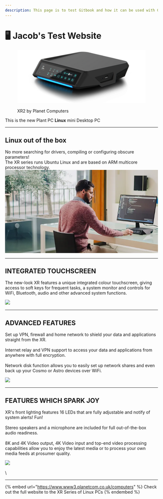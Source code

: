 ```yaml
---
description: This page is to test Gitbook and how it can be used with Github
---
```


# 🖥 Jacob's Test Website

<figure><img src=".gitbook/assets/PlanetPC-XR-GlowBlue+Shadow-ClearBG.webp" alt=""><figcaption><p>XR2 by Planet Computers</p></figcaption></figure>

This is the new Plant PC **Linux** mini Desktop PC



***

## Linux out of the box

No more searching for drivers, compiling or configuring obscure parameters!\
The XR series runs Ubuntu Linux and are based on ARM multicore processor technology. <img src=".gitbook/assets/XR_PPC-7-WEB.webp" alt="" data-size="original">



***

## INTEGRATED TOUCHSCREEN

The new-look XR features a unique integrated colour touchscreen, giving access to soft keys for frequent tasks, a system monitor and controls for WiFi, Bluetooth, audio and other advanced system functions.

&#x20;![](.gitbook/assets/XR\_PPC-22-WEB.webp)



***

## ADVANCED FEATURES

Set up VPN, firewall and home network to shield your data and applications straight from the XR.\
\
Internet relay and VPN support to access your data and applications from anywhere with full encryption.\
\
Network disk function allows you to easily set up network shares and even back up your Cosmo or Astro devices over WiFi.

![](.gitbook/assets/XR\_PPC-18-WEB.webp)



***

## FEATURES WHICH SPARK JOY

XR's front lighting features 16 LEDs that are fully adjustable and notify of system alerts! Fun!\
\
Stereo speakers and a microphone are included for full out-of-the-box audio readiness.\
\
8K and 4K Video output, 4K Video input and top-end video processing capabilities allow you to enjoy the latest media or to process your own media feeds at prosumer quality.

![](.gitbook/assets/ce2ef2\_be3be8fa21f343babe13da1ea214956f\~mv2.gif)

\


***



{% embed url="https://www.www3.planetcom.co.uk/computers" %}
Check out the full website to the XR Series of Linux PCs
{% endembed %}
